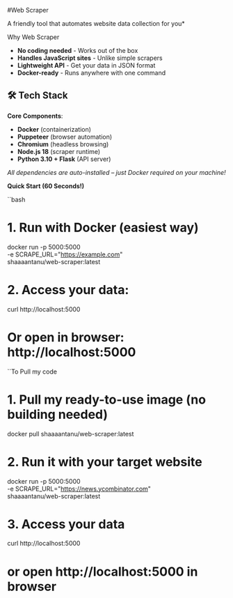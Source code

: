#Web Scraper 

A friendly tool that automates website data collection for you*

 Why Web Scraper
- **No coding needed** - Works out of the box
- **Handles JavaScript sites** - Unlike simple scrapers
- **Lightweight API** - Get your data in JSON format
- **Docker-ready** - Runs anywhere with one command

## 🛠 Tech Stack

**Core Components**:
- **Docker** (containerization)  
- **Puppeteer** (browser automation)  
- **Chromium** (headless browsing)  
- **Node.js 18** (scraper runtime)  
- **Python 3.10 + Flask** (API server)  

*All dependencies are auto-installed – just Docker required on your machine!*

**Quick Start (60 Seconds!)**

``bash
# 1. Run with Docker (easiest way)
docker run -p 5000:5000 \
  -e SCRAPE_URL="https://example.com" \
  shaaaantanu/web-scraper:latest

# 2. Access your data:
curl http://localhost:5000
# Or open in browser: http://localhost:5000

``To Pull my code
# 1. Pull my ready-to-use image (no building needed)
docker pull shaaaantanu/web-scraper:latest

# 2. Run it with your target website
docker run -p 5000:5000 \
  -e SCRAPE_URL="https://news.ycombinator.com" \
  shaaaantanu/web-scraper:latest

# 3. Access your data
curl http://localhost:5000
# or open http://localhost:5000 in browser
